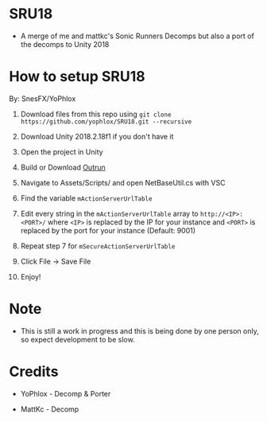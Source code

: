 # SRU18 

* A merge of me and mattkc's Sonic Runners Decomps but also a port of the decomps to Unity 2018

# How to setup SRU18

By: SnesFX/YoPhlox

1. Download files from this repo using
`git clone https://github.com/yophlox/SRU18.git --recursive`

2. Download Unity 2018.2.18f1 if you don't have it

3. Open the project in Unity

4. Build or Download [Outrun](https://github.com/fluofoxxo/outrun)

5. Navigate to Assets/Scripts/ and open NetBaseUtil.cs with VSC
    
6. Find the variable `mActionServerUrlTable `
    
7. Edit every string in the `mActionServerUrlTable` array to `http://<IP>:<PORT>/` where `<IP>` is replaced by the IP for your instance and `<PORT>` is replaced by the port for your instance (Default: 9001)
    
8. Repeat step 7 for `mSecureActionServerUrlTable`
    
9. Click File -> Save File
    
10. Enjoy!

# Note

* This is still a work in progress and this is being done by one person only, so expect development to be slow.

# Credits

* YoPhlox - Decomp & Porter

* MattKc - Decomp
